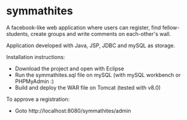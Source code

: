 # symmathites

A facebook-like web application where users can register, find fellow-students, create groups and write comments on each-other's wall.

Application developed with Java, JSP, JDBC and mySQL as storage.

Installation instructions:
- Download the project and open with Eclipse
- Run the symmathites.sql file on mySQL (with mySQL workbench or PHPMyAdmin :)
- Build and deploy the WAR file on Tomcat (tested with v8.0)

To approve a registration:
- Goto http://localhost:8080/symmathites/admin  
